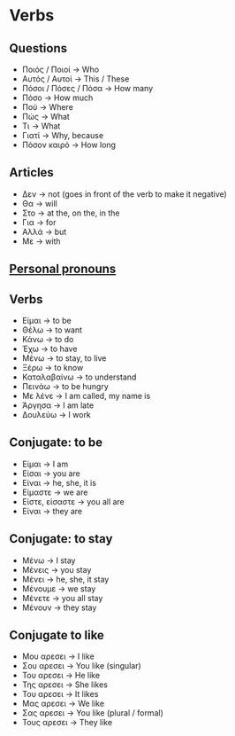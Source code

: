 # Verbs

## Questions
- Ποιός / Ποιοί -> Who
- Αυτός / Αυτοί -> This / These
- Πόσοι / Πόσες / Πόσα -> How many
- Πόσο -> How much
- Πού -> Where
- Πώς -> What
- Τι -> What
- Γιατί -> Why, because
- Πόσον καιρό -> How long
  
## Articles

- Δεν -> not (goes in front of the verb to make it negative)
- Θα -> will
- Στο -> at the, on the, in the
- Για -> for
- Αλλά -> but
- Με -> with

## [Personal pronouns](./pronouns.md)

## Verbs

- Είμαι -> to be
- Θέλω -> to want
- Κάνω -> to do
- Έχω -> to have
- Μένω -> to stay, to live
- Ξέρω -> to know
- Καταλαβαίνω -> to understand
- Πεινάω -> to be hungry
- Με λένε -> I am called, my name is
- Άργησα -> I am late
- Δουλεύω -> I work

## Conjugate: to be

- Είμαι -> I am
- Είσαι -> you are
- Είναι -> he, she, it is
- Είμαστε -> we are
- Είστε, είσαστε -> you all are
- Είναι -> they are

## Conjugate: to stay

- Μένω -> I stay
- Μένεις -> you stay
- Μένει -> he, she, it stay
- Μένουμε -> we stay
- Μένετε -> you all stay
- Μένουν -> they stay

## Conjugate to like

- Μου αρεσει -> I like
- Σου αρεσει -> You like (singular)
- Του αρεσει -> He like
- Της αρεσει -> She likes
- Του αρεσει -> It likes
- Μας αρεσει -> We like
- Σας αρεσει -> You like (plural / formal)
- Τους αρεσει -> They like
